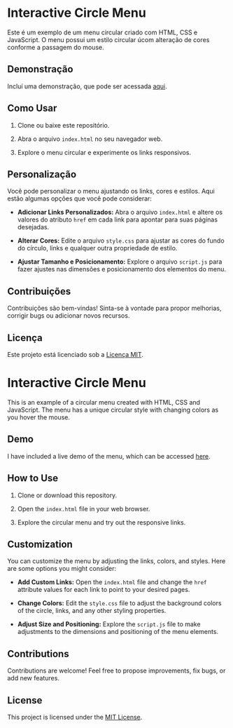 # Interactive Circle Menu

Este é um exemplo de um menu circular criado com HTML, CSS e JavaScript. O menu possui um estilo circular úcom alteração de cores conforme a passagem do mouse.

## Demonstração

Incluí uma demonstração, que pode ser acessada [aqui](URL_DA_DEMONSTRACAO).

## Como Usar

1. Clone ou baixe este repositório.

2. Abra o arquivo `index.html` no seu navegador web.

3. Explore o menu circular e experimente os links responsivos.

## Personalização

Você pode personalizar o menu ajustando os links, cores e estilos. Aqui estão algumas opções que você pode considerar:

- **Adicionar Links Personalizados:**
  Abra o arquivo `index.html` e altere os valores do atributo `href` em cada link para apontar para suas páginas desejadas.

- **Alterar Cores:**
  Edite o arquivo `style.css` para ajustar as cores do fundo do círculo, links e qualquer outra propriedade de estilo.

- **Ajustar Tamanho e Posicionamento:**
  Explore o arquivo `script.js` para fazer ajustes nas dimensões e posicionamento dos elementos do menu.

## Contribuições

Contribuições são bem-vindas! Sinta-se à vontade para propor melhorias, corrigir bugs ou adicionar novos recursos.

## Licença

Este projeto está licenciado sob a [Licença MIT](LICENSE).


# Interactive Circle Menu

This is an example of a circular menu created with HTML, CSS and JavaScript. The menu has a unique circular style with changing colors as you hover the mouse.

## Demo

I have included a live demo of the menu, which can be accessed [here](DEMO_URL).

## How to Use

1. Clone or download this repository.

2. Open the `index.html` file in your web browser.

3. Explore the circular menu and try out the responsive links.

## Customization

You can customize the menu by adjusting the links, colors, and styles. Here are some options you might consider:

- **Add Custom Links:**
  Open the `index.html` file and change the `href` attribute values for each link to point to your desired pages.

- **Change Colors:**
  Edit the `style.css` file to adjust the background colors of the circle, links, and any other styling properties.

- **Adjust Size and Positioning:**
  Explore the `script.js` file to make adjustments to the dimensions and positioning of the menu elements.

## Contributions

Contributions are welcome! Feel free to propose improvements, fix bugs, or add new features.

## License

This project is licensed under the [MIT License](LICENSE).

